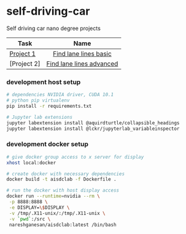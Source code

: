 # self-driving-car

Self driving car nano degree projects

| Task        |            Name            |
| ----------- | :------------------------: |
| [Project 1] |  [Find lane lines basic]   |
| [Project 2] | [Find lane lines advanced] |

[project 1]: https://github.com/nareshganesan/self-driving-car/tree/main/udacity-nd/p1-finding-lane-lines
[find lane lines basic]: https://github.com/nareshganesan/self-driving-car/tree/main/udacity-nd/p1-finding-lane-lines
[project 1]: https://github.com/nareshganesan/self-driving-car/tree/main/udacity-nd/p2-advanced-lane-lines
[find lane lines advanced]: https://github.com/nareshganesan/self-driving-car/tree/main/udacity-nd/p2-advanced-lane-lines

### development host setup

```bash
# dependencies NVIDIA driver, CUDA 10.1
# python pip virtualenv
pip install -r requirements.txt

# Jupyter lab extensions
jupyter labextension install @aquirdturtle/collapsible_headings
jupyter labextension install @lckr/jupyterlab_variableinspector
```

### development docker setup

```bash
# give docker group access to x server for display
xhost local:docker

# create docker with necessary dependencies
docker build -t aisdclab -f Dockerfile .

# run the docker with host display access
docker run --runtime=nvidia --rm \
 -p 8888:8888 \
 -e DISPLAY=\$DISPLAY \
 -v /tmp/.X11-unix/:/tmp/.X11-unix \
 -v `pwd`:/src \
 nareshganesan/aisdclab:latest /bin/bash
```
